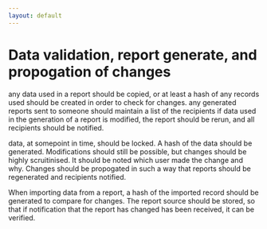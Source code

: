 ```yaml
---
layout: default
---
```


# Data validation, report generate, and propogation of changes

any data used in a report should be copied, or at least a hash of any records used should be created in order to check for changes.
any generated reports sent to someone should maintain a list of the recipients
if data used in the generation of a report is modified, the report should be rerun, and all recipients should be notified.

data, at somepoint in time, should be locked.  A hash of the data should be generated.
Modifications should still be possible, but changes should be highly scruitinised.
It should be noted which user made the change and why.
Changes should be propogated in such a way that reports should be regenerated and recipients notified.

When importing data from a report, a hash of the imported record should be generated to compare for changes.
The report source should be stored, so that if notification that the report has changed has been received, it can be verified.
